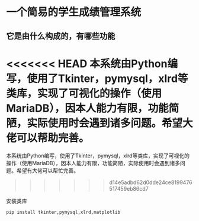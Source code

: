 # 一个简易的学生成绩管理系统

## 它是由什么构成的，有哪些功能
<<<<<<< HEAD
本系统由Python编写，使用了Tkinter，pymysql，xlrd等类库，实现了可视化的操作（使用MariaDB），因本人能力有限，功能简陋，实际使用时会遇到诸多问题。希望大佬可以帮助完善。
=======
本系统由Python编写，使用了Tkinter，pymysql，xlrd等类库，实现了可视化的操作（使用MariaDB），因本人能力有限，功能简陋，实际使用时会遇到诸多问题。希望有大佬可以帮忙完善。
>>>>>>> d14e5adbd62d0dde24ce8199476517459eb86cd7

安装类库

`pip install tkinter,pymysql,xlrd,matplotlib`
